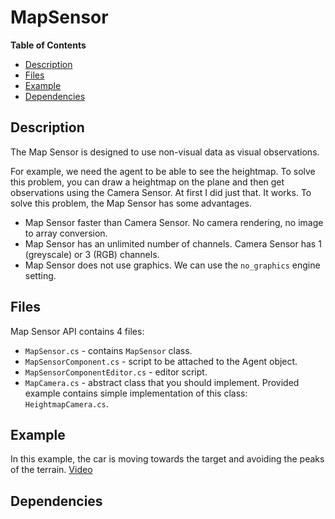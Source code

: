 # MapSensor

**Table of Contents**
- [Description](#description)
- [Files](#files)
- [Example](#example)
- [Dependencies](#dependencies)

## Description
The Map Sensor is designed to use non-visual data as visual observations.

For example, we need the agent to be able to see the heightmap. To solve this problem, you can draw a heightmap on the plane and then get observations using the Camera Sensor. At first I did just that. It works. To solve this problem, the Map Sensor has some advantages.
* Map Sensor faster than Camera Sensor. No camera rendering, no image to array conversion.
* Map Sensor has an unlimited number of channels. Camera Sensor has 1 (greyscale) or 3 (RGB) channels.
* Map Sensor does not use graphics. We can use the `no_graphics` engine setting.
## Files
Map Sensor API contains 4 files:
- `MapSensor.cs` - contains `MapSensor` class.
- `MapSensorComponent.cs` - script to be attached to the Agent object.
- `MapSensorComponentEditor.cs` - editor script.
- `MapCamera.cs` - abstract class that you should implement. Provided example contains simple implementation of this class: `HeightmapCamera.cs`.
## Example
In this example, the car is moving towards the target and avoiding the peaks of the terrain. [Video](https://youtu.be/lVXY7S-cbHY)
## Dependencies
